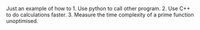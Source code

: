 Just an example of how to 
    1. Use python to call other program.
    2. Use C++ to do calculations faster.
    3. Measure the time complexity of a prime function unoptimised.